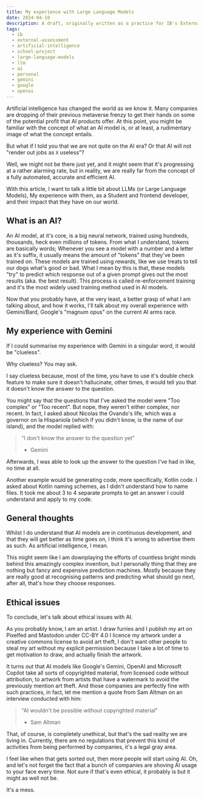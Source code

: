```yaml
---
title: My experience with Large Language Models
date: 2024-04-10
description: A draft, originally written as a practice for IB's External assessment, about my experience with Artificial Intelligence and one of the multiple ethical issues
tags:
  - ib
  - external-assessment
  - artificial-intelligence
  - school-project
  - large-language-models
  - llm
  - ai
  - personal
  - gemini
  - google
  - openai
---
```

Artificial intelligence has changed the world as we know it. Many companies are dropping of their previous metaverse frenzy to get their hands on some of the potential profit that AI products offer. At this point, you might be familiar with the concept of what an AI model is, or at least, a rudimentary image of what the concept entails.

But what if I told you that we are not quite on the AI era? Or that AI will not "render out jobs as `X` useless"?

Well, we might not be there just yet, and it might seem that it's progressing at a rather alarming rate, but in reality, we are really far from the concept of a fully automated, accurate and efficient AI.

With this article, I want to talk a little bit about LLMs (or Large Language Models), My experience with them, as a Student and frontend developer, and their impact that they have on our world.

## What is an AI?
An AI model, at it's core, is a big neural network, trained using hundreds, thousands, heck even millions of tokens. From what I understand, tokens are basically words; Whenever you see a model with a number and a letter as it's suffix, it usually means the amount of "tokens" that they've been trained on. These models are trained using rewards, like we use treats to tell our dogs what's good or bad. What I mean by this is that, these models "try" to predict which response out of a given prompt gives out the most results (aka. the best result). This process is called re-enforcement training  and it's the most widely used training method used in AI models.

Now that you probably have, at the very least, a better grasp of what I am talking about, and how it works, I'll talk about my overall experience with Gemini/Bard, Google's "magnum opus" on the current AI arms race.

## My experience with Gemini
If I could summarise my experience with Gemini in a singular word, it would be "clueless".

Why clueless? You may ask.

I say clueless because, most of the time, you have to use it's double check feature to make sure it doesn't hallucinate, other times, it would tell you that it doesn't know the answer to the question.

You might say that the questions that I've asked the model were "Too complex" or "Too recent". But nope, they weren't either complex, nor recent. In fact, I asked about Nicolas the Ovando's life, which was a governor on la Hispaniola (which if you didn't know, is the name of our island), and the model replied with:

> "I don't know the answer to the question yet"
>
> - Gemini

Afterwards, I was able to look up the answer to the question I've had in like, no time at all.

Another example would be generating code, more specifically, Kotlin code. I asked about Kotlin naming schemes, as I didn't understand how to name files. It took me about 3 to 4 separate prompts to get an answer I could understand and apply to my code.

## General thoughts
Whilst I do understand that AI models are in continuous development, and that they will get better as time goes on, I think it's wrong to advertise them as such. As artificial intelligence, I mean.

This might seem like I am downplaying the efforts of countless bright minds behind this amazingly complex invention, but I personally thing that they are nothing but fancy and expensive prediction machines. Mostly because they are really good at recognising patterns and predicting what should go next, after all, that's how they choose responses.

## Ethical issues
To conclude, let's talk about ethical issues with AI.

As you probably know, I am an artist. I draw furries and I publish my art on Pixelfed and Mastodon under CC-BY 4.0 I licence my artwork under a creative commons license to avoid art theft, I don't want other people to steal my art without my explicit permission because I take a lot of time to get motivation to draw, and actually finish the artwork.

It turns out that AI models like Google's Gemini, OpenAI and Microsoft Copilot take all sorts of copyrighted material, from licensed code without attribution, to artwork from artists that have a watermark to avoid the previously mention art theft. And those companies are perfectly fine with such practices, in fact, let me mention a quote from Sam Altman on an interview conducted with him:

> "AI wouldn't be possible without copyrighted material"
>
> - Sam Altman

That, of course, is completely unethical, but that's the sad reality we are living in. Currently, there are no regulations that prevent this kind of activities from being performed by companies, it's a legal gray area.

I feel like when that gets sorted out, then more people will start using AI. Oh, and let's not forget the fact that a bunch of companies are shoving AI usage to your face every time. Not sure if that's even ethical, it probably is but it might as well not be.

It's a mess.